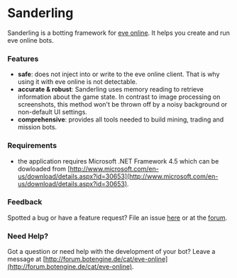 # Sanderling
Sanderling is a botting framework for [eve online](https://www.eveonline.com).
It helps you create and run eve online bots.

### Features
* **safe**: does not inject into or write to the eve online client. That is why using it with eve online is not detectable.
* **accurate & robust**: Sanderling uses memory reading to retrieve information about the game state. In contrast to image processing on screenshots, this method won't be thrown off by a noisy background or non-default UI settings.
* **comprehensive**: provides all tools needed to build mining, trading and mission bots.

### Requirements
* the application requires Microsoft .NET Framework 4.5 which can be dowloaded from [http://www.microsoft.com/en-us/download/details.aspx?id=30653](http://www.microsoft.com/en-us/download/details.aspx?id=30653).

### Feedback
Spotted a bug or have a feature request? File an issue [here](https://github.com/Arcitectus/Sanderling/issues) or at the [forum](http://forum.botengine.de/cat/eve-online).
### Need Help?
Got a question or need help with the development of your bot? Leave a message at [http://forum.botengine.de/cat/eve-online](http://forum.botengine.de/cat/eve-online).

